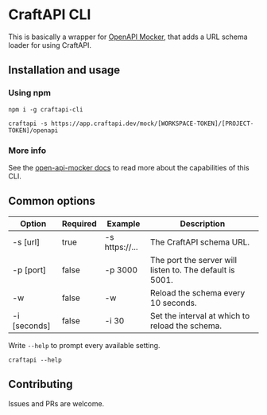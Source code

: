 # CraftAPI CLI

This is basically a wrapper for [OpenAPI Mocker](https://github.com/jormaechea/open-api-mocker), that adds a URL schema loader for using CraftAPI.

## Installation and usage

### Using npm

```
npm i -g craftapi-cli

craftapi -s https://app.craftapi.dev/mock/[WORKSPACE-TOKEN]/[PROJECT-TOKEN]/openapi
```

### More info

See the [open-api-mocker docs](https://github.com/jormaechea/open-api-mocker/blob/master/README.md) to read more about the capabilities of this CLI.

## Common options

| Option  | Required | Example  | Description  |
|---|---|---|---|
| -s [url] | true | -s https://... | The CraftAPI schema URL. |
| -p [port] | false | -p 3000 | The port the server will listen to. The default is 5001.  |
| -w  | false | -w | Reload the schema every 10 seconds. |
| -i [seconds]  | false | -i 30 | Set the interval at which to reload the schema. |

Write `--help` to prompt every available setting.

```
craftapi --help
```

## Contributing

Issues and PRs are welcome.
